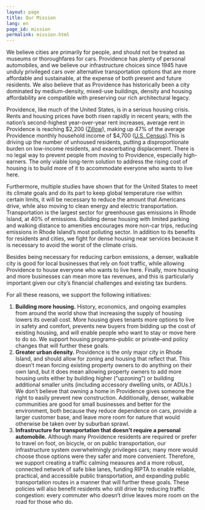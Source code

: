 ```yaml
---
layout: page
title: Our Mission
lang: en
page_id: mission
permalink: mission.html
---
```


We believe cities are primarily for people, and should not be treated as museums or thoroughfares for cars. Providence has plenty of personal automobiles, and we believe our infrastructure choices since 1945 have unduly privileged cars over alternative transportation options that are more affordable and sustainable, at the expense of both present and future residents. We also believe that as Providence has historically been a city dominated by medium-density, mixed-use buildings, density and housing affordability are compatible with preserving our rich architectural legacy.

Providence, like much of the United States, is in a serious housing crisis. Rents and housing prices have both risen rapidly in recent years; with the nation’s second-highest year-over-year rent increases, average rent in Providence is reaching $2,200 ([Zillow](https://www.zillow.com/rental-manager/market-trends/providence-ri/)), making up 47% of the average Providence monthly household income of $4,700 ([U.S. Census](https://www.census.gov/quickfacts/providencecityrhodeisland)).This is driving up the number of unhoused residents, putting a disproportionate burden on low-income residents, and exacerbating displacement. There is no legal way to prevent people from moving to Providence, especially high-earners. The only viable long-term solution to address the rising cost of housing is to build more of it to accommodate everyone who wants to live here.

Furthermore, multiple studies have shown that for the United States to meet its climate goals and do its part to keep global temperature rise within certain limits, it will be necessary to reduce the amount that Americans drive, while also moving to clean energy and electric transportation. Transportation is the largest sector for greenhouse gas emissions in Rhode Island, at 40% of emissions. Building dense housing with limited parking and walking distance to amenities encourages more non-car trips, reducing emissions in Rhode Island’s most polluting sector. In addition to its benefits for residents and cities, we fight for dense housing near services because it is necessary to avoid the worst of the climate crisis.

Besides being necessary for reducing carbon emissions, a denser, walkable city is good for local businesses that rely on foot traffic, while allowing Providence to house everyone who wants to live here. Finally, more housing and more businesses can mean more tax revenues, and this is particularly important given our city’s financial challenges and existing tax burdens.

For all these reasons, we support the following initiatives:

1. **Building more housing.** History, economics, and ongoing examples from around the world show that increasing the supply of housing lowers its overall cost. More housing gives tenants more options to live in safety and comfort, prevents new buyers from bidding up the cost of existing housing, and will enable people who want to stay or move here to do so. We support housing programs–public or private–and policy changes that will further these goals.
2. **Greater urban density.** Providence is the only major city in Rhode Island, and should allow for zoning and housing that reflect that. This doesn’t mean forcing existing property owners to do anything on their own land, but it does mean allowing property owners to add more housing units either by building higher (“upzoning”) or building additional smaller units (including accessory dwelling units, or ADUs.) We don’t believe that owning a home in Providence gives someone the right to easily prevent new construction. Additionally, denser, walkable communities are good for small businesses and better for the environment, both because they reduce dependence on cars, provide a larger customer base, and leave more room for nature that would otherwise be taken over by suburban sprawl.
3. **Infrastructure for transportation that doesn’t require a personal automobile.** Although many Providence residents are required or prefer to  travel on foot, on bicycle, or on public transportation, our infrastructure system overwhelmingly privileges cars; many more would choose those options were they safer and more convenient. Therefore, we support creating a traffic calming measures and a more robust, connected network of safe bike lanes, funding RIPTA to enable reliable, practical, and accessible public transportation, and expanding public transportation routes in a manner that will further these goals. These policies will also benefit residents who still drive by reducing traffic congestion: every commuter who doesn’t drive leaves more room on the road for those who do.
